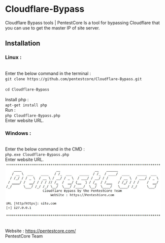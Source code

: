 # Cloudflare-Bypass
Cloudflare Bypass tools | PentestCore
Is a tool for bypassing Cloudflare that you can use to get the master IP of site server.
<h2>Installation</h2>
<h3>Linux :</h3>
<br>Enter the below command in the terminal :
<br><code>git clone https://github.com/pentestcore/Cloudflare-Bypass.git
<br>cd Cloudflare-Bypass
</code>
<br>Install php :
<br><code>apt-get install php</code>
<br> Run :
<br><code>php Cloudflare-Bypass.php</code>
<br>Enter website URL.

<h3>Windows :</h3>
<br>Enter the below command in the CMD :
<br><code>php.exe Cloudflare-Bypass.php</code>
<br>Enter website URL.

<img src="Cloudflare-Bypass.jpg" alt="Cloudflare Bypass" style="max-width:100%;">

<br>Website : https://pentestcore.com/
<br>PentestCore Team
